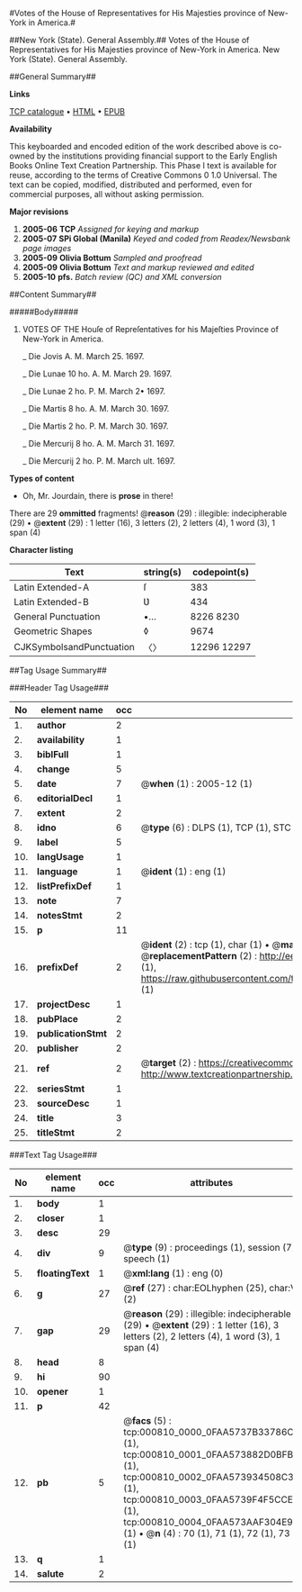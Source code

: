 #Votes of the House of Representatives for His Majesties province of New-York in America.#

##New York (State). General Assembly.##
Votes of the House of Representatives for His Majesties province of New-York in America.
New York (State). General Assembly.

##General Summary##

**Links**

[TCP catalogue](http://www.ota.ox.ac.uk/tcp/)  • 
[HTML](http://tei.it.ox.ac.uk/tcp/Texts-HTML/free/N00/N00667.html)  • 
[EPUB](http://tei.it.ox.ac.uk/tcp/Texts-EPUB/free/N00/N00667.epub)

**Availability**

This keyboarded and encoded edition of the
	       work described above is co-owned by the institutions
	       providing financial support to the Early English Books
	       Online Text Creation Partnership. This Phase I text is
	       available for reuse, according to the terms of Creative
	       Commons 0 1.0 Universal. The text can be copied,
	       modified, distributed and performed, even for
	       commercial purposes, all without asking permission.

**Major revisions**

1. __2005-06__ __TCP__ *Assigned for keying and markup*
1. __2005-07__ __SPi Global (Manila)__ *Keyed and coded from Readex/Newsbank page images*
1. __2005-09__ __Olivia Bottum__ *Sampled and proofread*
1. __2005-09__ __Olivia Bottum__ *Text and markup reviewed and edited*
1. __2005-10__ __pfs.__ *Batch review (QC) and XML conversion*

##Content Summary##

#####Body#####

1. VOTES OF THE Houſe of Repreſentatives for his Majeſties Province of New-York in America.

    _ Die Jovis A. M. March 25. 1697.

    _ Die Lunae 10 ho. A. M. March 29. 1697.

    _ Die Lunae 2 ho. P. M. March 2• 1697.

    _ Die Martis 8 ho. A. M. March 30. 1697.

    _ Die Martis 2 ho. P. M. March 30. 1697.

    _ Die Mercurij 8 ho. A. M. March 31. 1697.

    _ Die Mercurij 2 ho. P. M. March ult. 1697.

**Types of content**

  * Oh, Mr. Jourdain, there is **prose** in there!

There are 29 **ommitted** fragments! 
 @__reason__ (29) : illegible: indecipherable (29)  •  @__extent__ (29) : 1 letter (16), 3 letters (2), 2 letters (4), 1 word (3), 1 span (4)

**Character listing**


|Text|string(s)|codepoint(s)|
|---|---|---|
|Latin Extended-A|ſ|383|
|Latin Extended-B|Ʋ|434|
|General Punctuation|•…|8226 8230|
|Geometric Shapes|◊|9674|
|CJKSymbolsandPunctuation|〈〉|12296 12297|

##Tag Usage Summary##

###Header Tag Usage###

|No|element name|occ|attributes|
|---|---|---|---|
|1.|__author__|2||
|2.|__availability__|1||
|3.|__biblFull__|1||
|4.|__change__|5||
|5.|__date__|7| @__when__ (1) : 2005-12 (1)|
|6.|__editorialDecl__|1||
|7.|__extent__|2||
|8.|__idno__|6| @__type__ (6) : DLPS (1), TCP (1), STC (1), NOTIS (1), IMAGE-SET (1), EVANS-CITATION (1)|
|9.|__label__|5||
|10.|__langUsage__|1||
|11.|__language__|1| @__ident__ (1) : eng (1)|
|12.|__listPrefixDef__|1||
|13.|__note__|7||
|14.|__notesStmt__|2||
|15.|__p__|11||
|16.|__prefixDef__|2| @__ident__ (2) : tcp (1), char (1)  •  @__matchPattern__ (2) : ([0-9\-]+):([0-9IVX]+) (1), (.+) (1)  •  @__replacementPattern__ (2) : http://eebo.chadwyck.com/downloadtiff?vid=$1&page=$2 (1), https://raw.githubusercontent.com/textcreationpartnership/Texts/master/tcpchars.xml#$1 (1)|
|17.|__projectDesc__|1||
|18.|__pubPlace__|2||
|19.|__publicationStmt__|2||
|20.|__publisher__|2||
|21.|__ref__|2| @__target__ (2) : https://creativecommons.org/publicdomain/zero/1.0/ (1), http://www.textcreationpartnership.org/docs/. (1)|
|22.|__seriesStmt__|1||
|23.|__sourceDesc__|1||
|24.|__title__|3||
|25.|__titleStmt__|2||


###Text Tag Usage###

|No|element name|occ|attributes|
|---|---|---|---|
|1.|__body__|1||
|2.|__closer__|1||
|3.|__desc__|29||
|4.|__div__|9| @__type__ (9) : proceedings (1), session (7), speech (1)|
|5.|__floatingText__|1| @__xml:lang__ (1) : eng (0)|
|6.|__g__|27| @__ref__ (27) : char:EOLhyphen (25), char:V (2)|
|7.|__gap__|29| @__reason__ (29) : illegible: indecipherable (29)  •  @__extent__ (29) : 1 letter (16), 3 letters (2), 2 letters (4), 1 word (3), 1 span (4)|
|8.|__head__|8||
|9.|__hi__|90||
|10.|__opener__|1||
|11.|__p__|42||
|12.|__pb__|5| @__facs__ (5) : tcp:000810_0000_0FAA5737B33786C8 (1), tcp:000810_0001_0FAA573882D0BFB8 (1), tcp:000810_0002_0FAA573934508C30 (1), tcp:000810_0003_0FAA5739F4F5CCE0 (1), tcp:000810_0004_0FAA573AAF304E98 (1)  •  @__n__ (4) : 70 (1), 71 (1), 72 (1), 73 (1)|
|13.|__q__|1||
|14.|__salute__|2||
